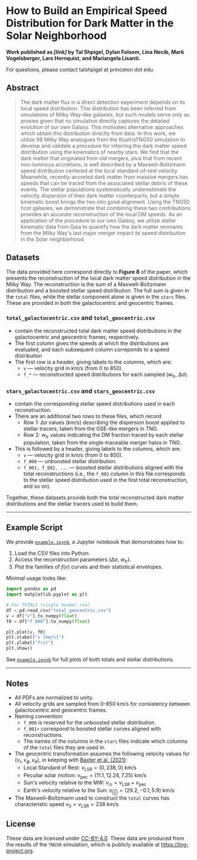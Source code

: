 # How to Build an Empirical Speed Distribution for Dark Matter in the Solar Neighborhood
**Work published as *[link]* by Tal Shpigel, Dylan Folsom, Lina Necib, Mark Vogelsberger, Lars Hernquist, and Mariangela Lisanti.**

For questions, please contact talshpigel at princeton dot edu.

## Abstract

> The dark matter flux in a direct detection experiment depends on its local speed distribution. This distribution
> has been inferred from simulations of Milky Way&ndash;like galaxies, but such models serve only as proxies given that
> no simulation directly captures the detailed evolution of our own Galaxy. This motivates alternative approaches
> which obtain this distribution directly from data. In this work, we utilize 98 Milky Way analogues from the
> IllustrisTNG50 simulation to develop and validate a procedure for inferring the dark matter speed distribution
> using the kinematics of nearby stars. We find that the dark matter that originated from old mergers, plus that
> from recent non-luminous accretions, is well described by a Maxwell&ndash;Boltzmann speed distribution centered at
> the local standard-of-rest velocity. Meanwhile, recently-accreted dark matter from massive mergers has speeds
> that can be traced from the associated stellar debris of these events. The stellar populations systematically
> underestimate the velocity dispersion of their dark matter counterparts, but a simple kinematic boost brings the
> two into good alignment. Using the TNG50 host galaxies, we demonstrate that combining these two contributions
> provides an accurate reconstruction of the local DM speeds. As an application of the procedure to our own
> Galaxy, we utilize stellar kinematic data from Gaia to quantify how the dark matter remnants from the Milky
> Way's last major merger impact its speed distribution in the Solar neighborhood.


## Datasets

The data provided here correspond directly to **Figure 8** of the paper, which presents the reconstruction of the
local dark matter speed distribution in the Milky Way. The reconstruction is the sum of a Maxwell&ndash;Boltzmann
distribution and a boosted stellar speed distribution. The full sum is given in the `total` files, while the stellar
component alone is given in the `stars` files. These are provided in both the galactocentric and geocentric frames. 

### `total_galactocentric.csv` and `total_geocentric.csv`
- contain the reconstructed total dark matter speed distributions in the galactocentric and geocentric frames, respectively.  
- The first column gives the speeds at which the distributions are evaluated, and each subsequent column correponds to a speed distribution
- The first row is a header, giving labels to the columns, which are:
  - `v` — velocity grid in km/s (from 0 to 850).  
  - `f_*` — reconstructed speed distributions for each sampled ($w_\mathrm{tr}$, $\Delta\sigma$).

### `stars_galactocentric.csv` and `stars_geocentric.csv`  
- contain the corresponding stellar speed distributions used in each reconstruction.  
- There are an additional two rows to these files, which record
  - Row 1: $\Delta\sigma$ values (km/s) describing the dispersion boost applied to stellar tracers, taken from the GSE-like mergers in TNG.  
  - Row 2: $w_\mathrm{tr}$ values indicating the DM fraction traced by each stellar population, taken from the single&ndash;traceable merger halos in TNG.  
- This is followed by a header, giving labels to the columns, which are:
  - `v` — velocity grid in km/s (from 0 to 850).  
  - `f_000` — unboosted stellar distribution.  
  - `f_001, f_002, ...` — boosted stellar distributions aligned with the total reconstructions (i.e., the `f_001` column in this file corresponds to the stellar speed distribution used in the first total reconstruction, and so on). 

Together, these datasets provide both the total reconstructed dark matter distributions and the stellar tracers used
to build them.

---

## Example Script

We provide [`example.ipynb`](example.ipynb), a Jupyter notebook that demonstrates how to:  
1. Load the CSV files into Python.  
2. Access the reconstruction parameters ($\Delta\sigma$, $w_\mathrm{tr}$).  
3. Plot the families of $f(v)$ curves and their statistical envelopes.  

Minimal usage looks like:

```python
import pandas as pd
import matplotlib.pyplot as plt

# For TOTALS (single header row)
df = pd.read_csv("total_geocentric.csv")
v = df["v"].to_numpy(float)
f0 = df["f_000"].to_numpy(float)

plt.plot(v, f0)
plt.xlabel("v [km/s]")
plt.ylabel("f(v)")
plt.show()
```

See [`example.ipynb`](example.ipynb) for full plots of both totals and stellar distributions.  

---

## Notes

- All PDFs are normalized to unity.  
- All velocity grids are sampled from 0&ndash;850 km/s for consistency between galactocentric and geocentric frames.  
- Naming convention:  
  - `f_000` is reserved for the unboosted stellar distribution.  
  - `f_001+` correspond to boosted stellar curves aligned with reconstructions.  
  - The names of the columns in the `stars` files indicate which columns of the `total` files they are used in.  
- The geocentric transformation assumes the following velocity values for $(v_r, v_\phi, v_\theta)$, in keeping with [Baxter et al. (2021)](https://arxiv.org/abs/2105.00599):  
  - Local Standard of Rest: $v_\mathrm{LSR} = (0, 238, 0)$ km/s  
  - Peculiar solar motion: $v_\mathrm{pec} = (11.1, 12.24, 7.25)$ km/s  
  - Sun's velocity relative to the MW: $v_\odot = v_\mathrm{LSR} + v_\mathrm{pec}$  
  - Earth's velocity relative to the Sun: $v_\oplus = (29.2, -0.1, 5.9)$ km/s  
- The Maxwell&ndash;Boltzmann used to construct the `total` curves has characteristic speed $v_0 = v_\mathrm{LSR} = 238$ km/s

## License
These data are licensed under [CC-BY-4.0](https://creativecommons.org/licenses/by/4.0/). These data are produced from the results of the `TNG50` simulation, which is publicly available at https://tng-project.org.
